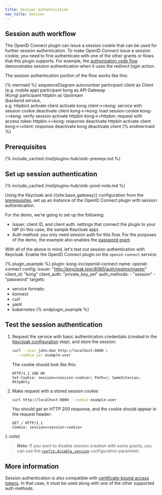 ```yaml
---
title: Session authentication
nav_title: Session
---
```


## Session auth workflow

The OpenID Connect plugin can issue a session cookie that can be used for further
session authentication. To make OpenID Connect issue a session cookie, you need
to first authenticate with one of the other grants or flows that this plugin supports. 
For example, the [authorization code flow](/hub/kong-inc/openid-connect/how-to/authentication/authorization-code-flow)
demonstrates session authentication when it uses the redirect login action.

The session authentication portion of the flow works like this:

<!--vale off-->
{% mermaid %}
sequenceDiagram
    autonumber
    participant client as Client <br>(e.g. mobile app)
    participant kong as API Gateway <br>(Kong)
    participant httpbin as Upstream <br>(backend service,<br> e.g. httpbin)
    activate client
    activate kong
    client->>kong: service with<br>session cookie
    deactivate client
    kong->>kong: load session cookie
    kong->>kong: verify session
    activate httpbin
    kong->>httpbin: request with<br>access token
    httpbin->>kong: response
    deactivate httpbin
    activate client
    kong->>client: response
    deactivate kong
    deactivate client
{% endmermaid %}
<!--vale on-->

## Prerequisites

{% include_cached /md/plugins-hub/oidc-prereqs.md %}

## Set up session authentication

{% include_cached /md/plugins-hub/oidc-prod-note.md %}

Using the Keycloak and {{site.base_gateway}} configuration from the [prerequisites](#prerequisites), 
set up an instance of the OpenID Connect plugin with session authentication.

For the demo, we're going to set up the following:
* Issuer, client ID, and client auth: settings that connect the plugin to your IdP (in this case, the sample Keycloak app).
* Auth method: you only need session auth for this flow. 
For the purposes of the demo, the example also enables the
[password grant](/hub/kong-inc/openid-connect/how-to/authentication/password-grant/).

With all of the above in mind, let's test out session authentication with Keycloak. 
Enable the OpenID Connect plugin on the `openid-connect` service:

<!-- vale off-->
{% plugin_example %}
plugin: kong-inc/openid-connect
name: openid-connect
config:
  issuer: "http://keycloak.test:8080/auth/realms/master"
  client_id: "kong"
  client_auth: "private_key_jwt"
  auth_methods:
    - "session"
    - "password"
targets:
  - service
formats:
  - konnect
  - curl
  - yaml
  - kubernetes
{% endplugin_example %}
<!--vale on -->

## Test the session authentication

1. Request the service with basic authentication credentials (created in the [Keycloak configuration](#prerequisites) step),
   and store the session:
   ```bash
   curl --user john:doe http://localhost:8000 \
     --cookie-jar example-user
   ```
   
   The cookie should look like this:
   ```http
   HTTP/1.1 200 OK
   Set-Cookie: session=<session-cookie>; Path=/; SameSite=Lax; HttpOnly
   ```

2. Make request with a stored session cookie:
   ```bash
   curl http://localhost:8000 --cookie example-user
   ```

   You should get an HTTP 200 response, and the cookie should appear in the request header:
   ```http
   GET / HTTP/1.1
   Cookie: session=<session-cookie>
   ```

{:.note}
> **Note**: If you want to disable session creation with some grants, you can use the 
[`config.disable_session`](/hub/kong-inc/openid-connect/configuration/#disable_session) configuration parameter.

## More information

Session authentication is also compatible with [certificate-bound access tokens](/hub/kong-inc/openid-connect/how-to/cert-bound-access-tokens/). 
In that case, it must be used along with one of the other supported auth methods.
